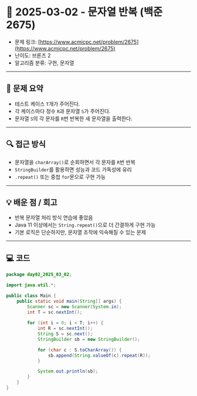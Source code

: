 # 📅 2025-03-02 - 문자열 반복 (백준 2675)

<!-- 문제 링크 -->
- 문제 링크: [https://www.acmicpc.net/problem/2675](https://www.acmicpc.net/problem/2675)
- 난이도: 브론즈 2
- 알고리즘 분류: 구현, 문자열

---

## 📌 문제 요약

- 테스트 케이스 `T`개가 주어진다.
- 각 케이스마다 정수 `R`과 문자열 `S`가 주어진다.
- 문자열 `S`의 각 문자를 `R`번 반복한 새 문자열을 출력한다.

---

## 🔍 접근 방식

- 문자열을 `charArray()`로 순회하면서 각 문자를 `R`번 반복
- `StringBuilder`를 활용하면 성능과 코드 가독성에 유리
- `.repeat()` 또는 중첩 `for`문으로 구현 가능

---

## 💡 배운 점 / 회고

- 반복 문자열 처리 방식 연습에 좋았음
- Java 11 이상에서는 `String.repeat()`으로 더 간결하게 구현 가능
- 기본 로직은 단순하지만, 문자열 조작에 익숙해질 수 있는 문제

---

## 💻 코드

```java
package day02_2025_03_02;

import java.util.*;

public class Main {
    public static void main(String[] args) {
        Scanner sc = new Scanner(System.in);
        int T = sc.nextInt();
        
        for (int i = 0; i < T; i++) {
            int R = sc.nextInt();
            String S = sc.next();
            StringBuilder sb = new StringBuilder();

            for (char c : S.toCharArray()) {
                sb.append(String.valueOf(c).repeat(R));
            }

            System.out.println(sb);
        }
    }
}

